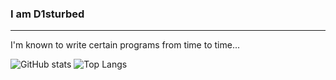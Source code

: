 ### I am D1sturbed

***
I'm known to write certain programs from time to time...


![GitHub stats](https://github-readme-stats.vercel.app/api?username=D1sturbing&show_icons=true&theme=dark)
![Top Langs](https://github-readme-stats.vercel.app/api/top-langs/?username=D1sturbing&layout=compact)
